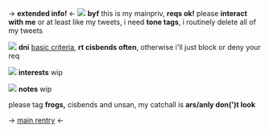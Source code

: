 -> **extended info!** <-
![](https://gnome.crd.co/assets/images/bunnysb/3e752aae.gif?v=c8c402ea) **byf**
this is my mainpriv, **reqs ok!** please **interact with me** or at least like my tweets, i need **tone tags**, i routinely delete all of my tweets 

![](https://gnome.crd.co/assets/images/bunnysb/e9c3a5eb.gif?v=c8c402ea) **dni** 
[basic criteria](https://listography.com/dni), **rt cisbends often**, otherwise i'll just block or deny your req

![](https://gnome.crd.co/assets/images/bunnysb/a374b502.gif?v=c8c402ea) **interests**
wip

![](https://gnome.crd.co/assets/images/bunnysb/10f4091d.gif?v=c8c402ea) **notes**
wip

please tag **frogs,** cisbends and unsan, my catchall is **ars/anly don(')t look** 

-> [main rentry](https://rentry.co/tama) <-
